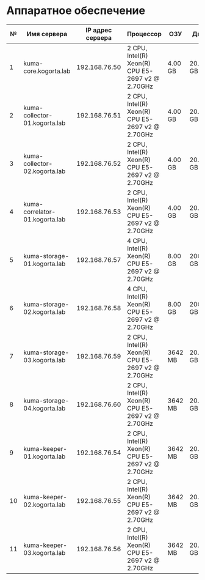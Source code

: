# Аппаратное обеспечение

| №  | Имя сервера                    | IP адрес сервера | Процессор                                        | ОЗУ     | Диск      |
| -- | ------------------------------ | ---------------- |--------------------------------------------------|---------|-----------|
| 1  | kuma-core.kogorta.lab          | 192.168.76.50    | 2 CPU, Intel(R) Xeon(R) CPU E5-2697 v2 @ 2.70GHz | 4.00 GB | 20.00 GB  |
| 2  | kuma-collector-01.kogorta.lab  | 192.168.76.51    | 2 CPU, Intel(R) Xeon(R) CPU E5-2697 v2 @ 2.70GHz | 4.00 GB | 20.00 GB  |
| 3  | kuma-collector-02.kogorta.lab  | 192.168.76.52    | 2 CPU, Intel(R) Xeon(R) CPU E5-2697 v2 @ 2.70GHz | 4.00 GB | 20.00 GB  |
| 4  | kuma-correlator-01.kogorta.lab | 192.168.76.53    | 2 CPU, Intel(R) Xeon(R) CPU E5-2697 v2 @ 2.70GHz | 4.00 GB | 20.00 GB  |
| 5  | kuma-storage-01.kogorta.lab    | 192.168.76.57    | 4 CPU, Intel(R) Xeon(R) CPU E5-2697 v2 @ 2.70GHz | 8.00 GB | 200.00 GB |
| 6  | kuma-storage-02.kogorta.lab    | 192.168.76.58    | 4 CPU, Intel(R) Xeon(R) CPU E5-2697 v2 @ 2.70GHz | 8.00 GB | 200.00 GB |
| 7  | kuma-storage-03.kogorta.lab    | 192.168.76.59    | 2 CPU, Intel(R) Xeon(R) CPU E5-2697 v2 @ 2.70GHz | 3642 MB | 20.00 GB  |
| 8  | kuma-storage-04.kogorta.lab    | 192.168.76.60    | 2 CPU, Intel(R) Xeon(R) CPU E5-2697 v2 @ 2.70GHz | 3642 MB | 20.00 GB  |
| 9  | kuma-keeper-01.kogorta.lab     | 192.168.76.54    | 2 CPU, Intel(R) Xeon(R) CPU E5-2697 v2 @ 2.70GHz | 3642 MB | 20.00 GB  |
| 10 | kuma-keeper-02.kogorta.lab     | 192.168.76.55    | 2 CPU, Intel(R) Xeon(R) CPU E5-2697 v2 @ 2.70GHz | 3642 MB | 20.00 GB  |
| 11 | kuma-keeper-03.kogorta.lab     | 192.168.76.56    | 2 CPU, Intel(R) Xeon(R) CPU E5-2697 v2 @ 2.70GHz | 3642 MB | 20.00 GB  |
